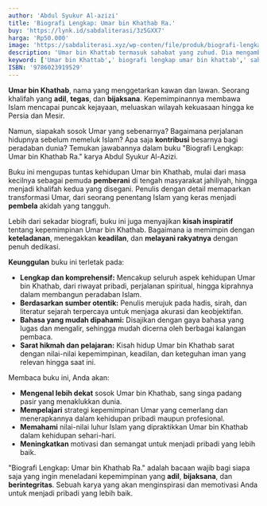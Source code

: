 ```yaml
---
author: 'Abdul Syukur Al-azizi'
title: 'Biografi Lengkap: Umar bin Khathab Ra.'
buy: 'https://lynk.id/sabdaliterasi/3z5GXX7'
harga: 'Rp50.000'
image: 'https://sabdaliterasi.xyz/wp-conten/file/produk/biografi-lengkap-umar-bin-khathab-ra.svg'
description: 'Umar bin Khattab termasuk sahabat yang zuhud. Dia mengambil alih kekhalifahan Islam setelah kematian Abu Bakar Ash-Shiddiq.'
keyword: ['Umar bin Khattab',' biografi lengkap umar bin khattab',' sahabat nabi']
ISBN: '9786023919529'
---
```

<p><strong>Umar bin Khathab</strong>, nama yang menggetarkan kawan dan lawan. Seorang khalifah yang <strong>adil</strong>, <strong>tegas</strong>, dan <strong>bijaksana</strong>. Kepemimpinannya membawa Islam mencapai puncak kejayaan, meluaskan wilayah kekuasaan hingga ke Persia dan Mesir.</p><p>Namun, siapakah sosok Umar yang sebenarnya? Bagaimana perjalanan hidupnya sebelum memeluk Islam? Apa saja <strong>kontribusi</strong> besarnya bagi peradaban dunia? Temukan jawabannya dalam buku "Biografi Lengkap: Umar bin Khathab Ra." karya Abdul Syukur Al-Azizi.</p><p>Buku ini mengupas tuntas kehidupan Umar bin Khathab, mulai dari masa kecilnya sebagai pemuda <strong>pemberani</strong> di tengah masyarakat jahiliyah, hingga menjadi khalifah kedua yang disegani. Penulis dengan detail memaparkan transformasi Umar, dari seorang penentang Islam yang keras menjadi <strong>pembela</strong> akidah yang tangguh.</p><p>Lebih dari sekadar biografi, buku ini juga menyajikan <strong>kisah inspiratif</strong> tentang kepemimpinan Umar bin Khathab. Bagaimana ia memimpin dengan <strong>keteladanan</strong>, menegakkan <strong>keadilan</strong>, dan <strong>melayani rakyatnya</strong> dengan penuh dedikasi.</p><p><strong>Keunggulan</strong> buku ini terletak pada:</p><ul><li><strong>Lengkap dan komprehensif:</strong> Mencakup seluruh aspek kehidupan Umar bin Khathab, dari riwayat pribadi, perjalanan spiritual, hingga kiprahnya dalam membangun peradaban Islam.</li><li><strong>Berdasarkan sumber otentik:</strong> Penulis merujuk pada hadis, sirah, dan literatur sejarah terpercaya untuk menjaga akurasi dan keobjektifan.</li><li><strong>Bahasa yang mudah dipahami:</strong> Disajikan dengan gaya bahasa yang lugas dan mengalir, sehingga mudah dicerna oleh berbagai kalangan pembaca.</li><li><strong>Sarat hikmah dan pelajaran:</strong> Kisah hidup Umar bin Khathab sarat dengan nilai-nilai kepemimpinan, keadilan, dan keteguhan iman yang relevan hingga saat ini.</li></ul><p>Membaca buku ini, Anda akan:</p><ul><li><strong>Mengenal lebih dekat</strong> sosok Umar bin Khathab, sang singa padang pasir yang menaklukkan dunia.</li><li><strong>Mempelajari</strong> strategi kepemimpinan Umar yang cemerlang dan menerapkannya dalam kehidupan pribadi maupun profesional.</li><li><strong>Memahami</strong> nilai-nilai luhur Islam yang dipraktikkan Umar bin Khathab dalam kehidupan sehari-hari.</li><li><strong>Meningkatkan</strong> motivasi dan semangat untuk menjadi pribadi yang lebih baik.</li></ul><p>"Biografi Lengkap: Umar bin Khathab Ra." adalah bacaan wajib bagi siapa saja yang ingin meneladani kepemimpinan yang <strong>adil</strong>, <strong>bijaksana</strong>, dan <strong>berintegritas</strong>. Sebuah karya yang akan menginspirasi dan memotivasi Anda untuk menjadi pribadi yang lebih baik.</p>

